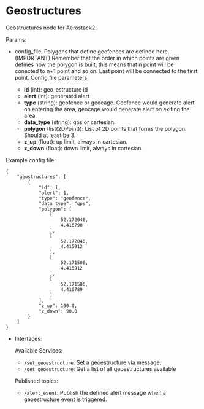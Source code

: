 # Geostructures

Geostructures node for Aerostack2.

Params:
- config_file: Polygons that define geofences are defined here. (IMPORTANT) Remember that the order in which points are given defines how the polygon is built, this means that n point will be conected to n+1 point and so on. Last point will be connected to the first point.
Config file parameters:

    - **id** (int): geo-estructure id 
    - **alert** (int): generated alert
    - **type** (string): geofence or geocage. Geofence would generate alert on entering the area, geocage would generate alert on exiting the area. 
    - **data_type** (string): gps or cartesian. 
    - **polygon** (list(2DPoint)): List of 2D points that forms the polygon. Should at least be 3.
    - **z_up** (float): up limit, always in cartesian.
    - **z_down** (float): down limit, always in cartesian.

Example config file:

    {
        "geostructures": [
            {
                "id": 1,
                "alert": 1,
                "type": "geofence",
                "data_type": "gps",
                "polygon": [
                    [
                        52.172046,
                        4.416790
                    ],
                    [
                        52.172046,
                        4.415912
                    ],
                    [
                        52.171506,
                        4.415912
                    ],
                    [
                        52.171506,
                        4.416789
                    ]
                ],
                "z_up": 100.0,
                "z_down": 90.0
            }
        ]
    }

- Interfaces:

    Available Services:

    - ```/set_geoestructure```: Set a geoestructure vía message.
    - ```/get_geoestructure```: Get a list of all geoestructures available

    Published topics:
    - ```/alert_event```: Publish the defined alert message when a geoestructure event is triggered.
